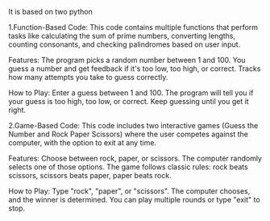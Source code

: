 It is based on two python
 
 1.Function-Based Code: This code contains multiple functions that perform tasks like calculating the sum of prime numbers, converting lengths, counting consonants, and checking palindromes based on user input.
 
 Features:
 The program picks a random number between 1 and 100.
 You guess a number and get feedback if it's too low, too high, or correct.
 Tracks how many attempts you take to guess correctly.
 
 How to Play:
 Enter a guess between 1 and 100.
 The program will tell you if your guess is too high, too low, or correct.
 Keep guessing until you get it right.
 
 
 2.Game-Based Code: This code includes two interactive games (Guess the Number and Rock Paper Scissors) where the user competes against the computer, with the option to exit at any time.
 
 Features:
 Choose between rock, paper, or scissors.
 The computer randomly selects one of those options.
 The game follows classic rules: rock beats scissors, scissors beats paper, paper beats rock.
 
 How to Play:
 Type "rock", "paper", or "scissors".
 The computer chooses, and the winner is determined.
 You can play multiple rounds or type "exit" to stop.
 
